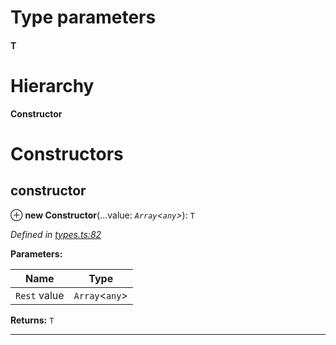 

# Type parameters
#### T 
# Hierarchy

**Constructor**

# Constructors

<a id="constructor"></a>

##  constructor

⊕ **new Constructor**(...value: *`Array`<`any`>*): `T`

*Defined in [types.ts:82](https://github.com/polkadot-js/api/blob/07ba80b/packages/types/src/types.ts#L82)*

**Parameters:**

| Name | Type |
| ------ | ------ |
| `Rest` value | `Array`<`any`> |

**Returns:** `T`

___

